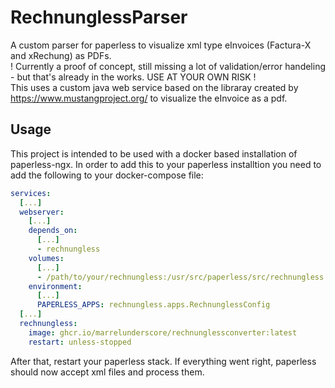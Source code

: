 # RechnunglessParser
A custom parser for paperless to visualize xml type eInvoices (Factura-X and xRechung) as PDFs.  
! Currently a proof of concept, still missing a lot of validation/error handeling - but that's already in the works. USE AT YOUR OWN RISK !  
This uses a custom java web service based on the libraray created by https://www.mustangproject.org/ to visualize the eInvoice as a pdf.
## Usage
This project is intended to be used with a docker based installation of paperless-ngx. In order to add this to your paperless installtion you need to add the following to your docker-compose file:
```yaml
services:
  [...]
  webserver:
    [...]
    depends_on:
      [...]
      - rechnungless
    volumes:
      [...]
      - /path/to/your/rechnungless:/usr/src/paperless/src/rechnungless #  Replace with the path to the rechnungless folder, found in this repo
    environment:
      [...]
      PAPERLESS_APPS: rechnungless.apps.RechnunglessConfig
  [...]
  rechnungless:
    image: ghcr.io/marrelunderscore/rechnunglessconverter:latest
    restart: unless-stopped
```
After that, restart your paperless stack. If everything went right, paperless should now accept xml files and process them.
